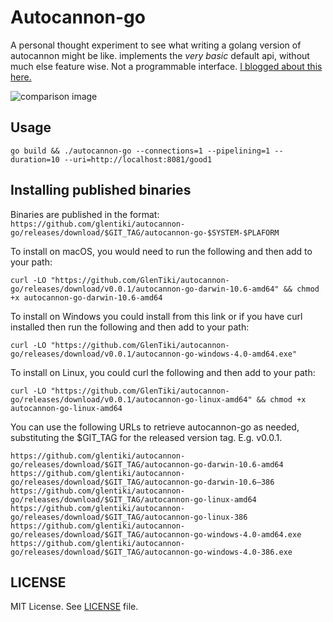 # Autocannon-go

A personal thought experiment to see what writing a golang version of autocannon might be like. implements the _very basic_ default api, without much else feature wise. Not a programmable interface. [I blogged about this here.](https://medium.com/glentiki/writing-an-impressively-fast-http-load-testing-tool-in-golang-for-fun-and-learning-9043b164bd99)

![comparison image](autocannon-comparison.png)

## Usage
```
go build && ./autocannon-go --connections=1 --pipelining=1 --duration=10 --uri=http://localhost:8081/good1
```

## Installing published binaries

Binaries are published in the format: `https://github.com/glentiki/autocannon-go/releases/download/$GIT_TAG/autocannon-go-$SYSTEM-$PLAFORM`

To install on macOS, you would need to run the following and then add to your path:
```
curl -LO "https://github.com/GlenTiki/autocannon-go/releases/download/v0.0.1/autocannon-go-darwin-10.6-amd64" && chmod +x autocannon-go-darwin-10.6-amd64
```

To install on Windows you could install from this link or if you have curl installed then run the following and then add to your path:
```
curl -LO "https://github.com/GlenTiki/autocannon-go/releases/download/v0.0.1/autocannon-go-windows-4.0-amd64.exe"
```

To install on Linux, you could curl the following and then add to your path:
```
curl -LO "https://github.com/GlenTiki/autocannon-go/releases/download/v0.0.1/autocannon-go-linux-amd64" && chmod +x autocannon-go-linux-amd64
```

You can use the following URLs to retrieve autocannon-go as needed, substituting the $GIT_TAG for the released version tag. E.g. v0.0.1.
```
https://github.com/glentiki/autocannon-go/releases/download/$GIT_TAG/autocannon-go-darwin-10.6-amd64
https://github.com/glentiki/autocannon-go/releases/download/$GIT_TAG/autocannon-go-darwin-10.6–386
https://github.com/glentiki/autocannon-go/releases/download/$GIT_TAG/autocannon-go-linux-amd64
https://github.com/glentiki/autocannon-go/releases/download/$GIT_TAG/autocannon-go-linux-386
https://github.com/glentiki/autocannon-go/releases/download/$GIT_TAG/autocannon-go-windows-4.0-amd64.exe
https://github.com/glentiki/autocannon-go/releases/download/$GIT_TAG/autocannon-go-windows-4.0-386.exe
```

## LICENSE

MIT License. See [LICENSE](./LICENSE) file.
